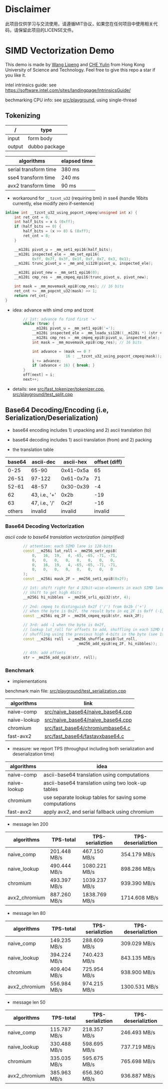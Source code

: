 # Disclaimer
此项目仅供学习与交流使用，请遵循MIT协议，如果您在任何项目中使用相关代码，请保留此项目的LICENSE文件。

# SIMD Vectorization Demo

This demo is made by [Wang Lipeng](https://github.com/WANG-lp) and [CHE Yulin](https://github.com/CheYulin) from Hong Kong University of Science and Technology. Feel free to give this repo a star if you like it.

intel intrinsics guide: see https://software.intel.com/sites/landingpage/IntrinsicsGuide/

bechmarking CPU info: see [src/playground](src/playground), using single-thread

## Tokenizing

/ | type
--- | ---
input  | form body
output | dubbo package

algorithms | elapsed time
--- | ---
serial transform time | 380 ms
sse4 transform time | 240 ms
avx2 transform time | 90 ms

* workaround for `__tzcnt_u32` (requiring bmi)  in sse4 (handle 16bits currently, else modify zero if-sentence)

```cpp
inline int __tzcnt_u32_using_popcnt_cmpeq(unsigned int x) {
    int ret_cnt = 0;
    int half_bits = x & (0xff);
    if (half_bits == 0) {
        half_bits = (x >> 8) & (0xff);
        ret_cnt = 8;
    }

    __m128i pivot_u = _mm_set1_epi16(half_bits);
    __m128i inspected_ele = _mm_set_epi16(
            0xff, 0x7f, 0x3f, 0x1f, 0xf, 0x7, 0x3, 0x1);
    __m128i trunc_pivot_u = _mm_and_si128(pivot_u, inspected_ele);

    __m128i pivot_new = _mm_set1_epi16(0);
    __m128i cmp_res = _mm_cmpeq_epi16(trunc_pivot_u, pivot_new);

    int mask = _mm_movemask_epi8(cmp_res); // 16 bits
    ret_cnt += _mm_popcnt_u32(mask) >> 1;
    return ret_cnt;
}
```

* idea: advance with simd cmp and tzcnt

```cpp
        // 1st: advance fo find first '='
        while (true) {
            __m128i pivot_u = _mm_set1_epi8('=');
            __m128i inspected_ele = _mm_loadu_si128((__m128i *) (str + i));
            __m128i cmp_res = _mm_cmpeq_epi8(pivot_u, inspected_ele);
            int mask = _mm_movemask_epi8(cmp_res); // 16 bits

            int advance = (mask == 0 ?
                           16 : __tzcnt_u32_using_popcnt_cmpeq(mask));
            i += advance;
            if (advance < 16) { break; }
        }
        off[next] = i;
        next++;
```

* details: see [src/fast_tokenizer/tokenizer.cpp](src/fast_tokenizer/tokenizer.cpp), [src/playground/test_split.cpp](src/playground/test_split.cpp)

## Base64 Decoding/Encoding (i.e, Serialization/Deserialization)

* base64 encoding includes 1) unpacking and 2) ascii translation (to)

* base64 decoding includes 1) ascii translation (from) and 2) packing

* the translation table

base64 | ascii-dec | ascii-hex | offset (diff)
---    | ---   | --- | ---
0-25   | 65-90  | 0x41-0x5a | 65
26-51  | 97-122 | 0x61-0x7a | 71
52-61  | 48-57  | 0x30-0x39 | -4
62     | 43, i.e., '+' | 0x2b      | -19
63     | 47, i.e., '/' | 0x2f      | -16
others | invalid            | invalid | invalid

### Base64 Decoding Vectorization

*ascii code to base64 translation vectorization (simplified)*

```cpp
        // attention: each SIMD lane is 128-bits
        const __m256i lut_roll = _mm256_setr_epi8(
            0,   16,  19,   4, -65, -65, -71, -71,
            0,   0,   0,   0,   0,   0,   0,   0,
            0,   16,  19,   4, -65, -65, -71, -71,
            0,   0,   0,   0,   0,   0,   0,   0
        );
        const __m256i mask_2F = _mm256_set1_epi8(0x2f);

        // 1st: shift right for 4 32bit-wise-elements in each SIMD lane
        // shift to get high 4bits
        __m256i hi_nibbles  = _mm256_srli_epi32(str, 4);
        
        // 2nd: cmpeq to distinguish 0x2f ('/') from 0x2b ('+') 
        // when the byte is 0x2f, the result byte in eq_2F is 0xff (-1)  
        const __m256i eq_2F = _mm256_cmpeq_epi8(str, mask_2F);

        // 3rd: add -1 when the byte is 0x2f, 
        // lookup lut_roll for offsets to add, shuffling in each SIMD Lane
        // shuffling using the previous high 4-bits in the byte (see 1st step)
        const __m256i roll  = _mm256_shuffle_epi8(lut_roll, 
                                _mm256_add_epi8(eq_2F, hi_nibbles));
        
        // 4th: add offsets
        str = _mm256_add_epi8(str, roll);
```

### Benchmark

* implementations

benchmark main file: [src/playground/test_serialization.cpp](src/playground/test_serialization.cpp)

algorithms | link
--- | ---
naive-comp   | [src/naive_base64/naive_base64.cpp](src/naive_base64/naive_base64.cpp)
naive-lookup | [src/naive_base64/naive_base64.cpp](src/naive_base64/naive_base64.cpp)
chromium     | [src/fast_base64/chromiumbase64.c](src/fast_base64/chromiumbase64.c)
fast-avx2    | [src/fast_base64/fastavxbase64.c](src/fast_base64/fastavxbase64.c)

* measure: we report TPS (throughput including both serialization and deserialization time)

algorithms | idea
--- | ---
naive-comp   | ascii-base64 translation using computations
naive-lookup | ascii-base64 translation using two look-up tables
chromium     | use separate lookup tables for saving some computations
fast-avx2    | apply avx2, and serial fallback using chromium


* message len 200

algorithms | TPS-total | TPS-serializtion | TPS-deserializtion
--- | ---  | --- | --- 
naive_comp | 201.448 MB/s | 467.150 MB/s | 354.179 MB/s
naive_lookup | 490.444 MB/s | 1080.221 MB/s | 898.286 MB/s
chromium | 493.397 MB/s | 1039.237 MB/s | 939.390 MB/s
avx2_chromium | 887.260 MB/s | 1838.769 MB/s | 1714.608 MB/s

* message len 80

algorithms | TPS-total | TPS-serializtion | TPS-deserializtion
--- | ---  | --- | --- 
naive_comp | 149.235 MB/s | 288.609 MB/s | 309.029 MB/s
naive_lookup | 394.224 MB/s | 740.423 MB/s | 843.135 MB/s
chromium | 409.404 MB/s | 725.954 MB/s | 938.900 MB/s
avx2_chromium | 556.984 MB/s | 974.215 MB/s | 1300.531 MB/s

* message len 50

algorithms | TPS-total | TPS-serializtion | TPS-deserializtion
--- | ---  | --- | --- 
naive_comp | 115.787 MB/s | 218.357 MB/s | 246.493 MB/s
naive_lookup | 330.488 MB/s | 598.695 MB/s | 737.719 MB/s
chromium | 335.035 MB/s | 595.675 MB/s | 765.698 MB/s
avx2_chromium | 385.963 MB/s | 656.360 MB/s | 936.887 MB/s


